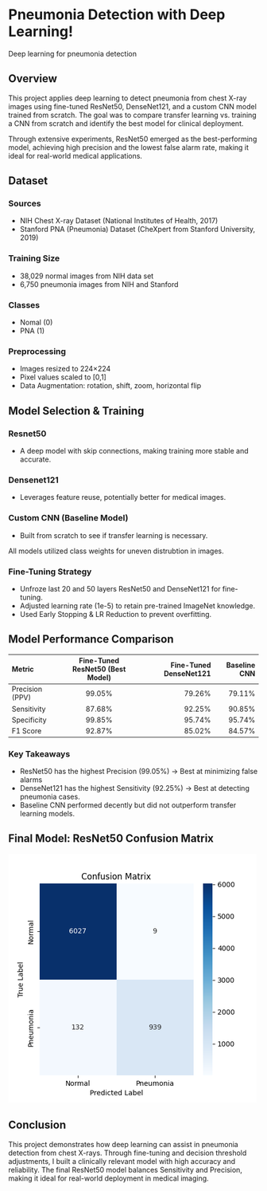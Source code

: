 # Pneumonia Detection with Deep Learning!
Deep learning for pneumonia detection 

## Overview
This project applies deep learning to detect pneumonia from chest X-ray images using fine-tuned ResNet50, DenseNet121, and a custom CNN model trained from scratch. The goal was to compare transfer learning vs. training a CNN from scratch and identify the best model for clinical deployment.

Through extensive experiments, ResNet50 emerged as the best-performing model, achieving high precision and the lowest false alarm rate, making it ideal for real-world medical applications.

## Dataset
### Sources
- NIH Chest X-ray Dataset (National Institutes of Health, 2017)
- Stanford PNA (Pneumonia) Dataset (CheXpert from Stanford University, 2019)
### Training Size
- 38,029 normal images from NIH data set
- 6,750 pneumonia images from NIH and Stanford
### Classes
- Nomal (0)
-  PNA (1)
### Preprocessing
- Images resized to 224×224
- Pixel values scaled to [0,1]
- Data Augmentation: rotation, shift, zoom, horizontal flip

## Model Selection & Training
### Resnet50
- A deep model with skip connections, making training more stable and accurate.
### Densenet121
- Leverages feature reuse, potentially better for medical images.
### Custom CNN (Baseline Model)
- Built from scratch to see if transfer learning is necessary.

All models utilized class weights for uneven distrubtion in images.
### Fine-Tuning Strategy
- Unfroze last 20 and 50 layers ResNet50 and DenseNet121 for fine-tuning.
- Adjusted learning rate (1e-5) to retain pre-trained ImageNet knowledge.
- Used Early Stopping & LR Reduction to prevent overfitting.

## Model Performance Comparison
| Metric           | Fine-Tuned ResNet50 (Best Model) | Fine-Tuned DenseNet121   | Baseline CNN |
| :---             |    :----:                        | ---:                     | ---:         |
| Precision (PPV)  | 99.05%                           | 79.26%                   | 79.11%       |
| Sensitivity      | 87.68%                           | 92.25%                   | 90.85%       |
| Specificity      | 99.85%                           | 95.74%                   | 95.74%       |
| F1 Score         | 92.87%                           | 85.02%                   | 84.57%       |

### Key Takeaways 
- ResNet50 has the highest Precision (99.05%) → Best at minimizing false alarms
- DenseNet121 has the highest Sensitivity (92.25%) → Best at detecting pneumonia cases.
- Baseline CNN performed decently but did not outperform transfer learning models.

## Final Model: ResNet50 Confusion Matrix
![Confusion Matrix](Confusion_1_3.png)

## Conclusion
This project demonstrates how deep learning can assist in pneumonia detection from chest X-rays. Through fine-tuning and decision threshold adjustments, I built a clinically relevant model with high accuracy and reliability. The final ResNet50 model balances Sensitivity and Precision, making it ideal for real-world deployment in medical imaging.




  









